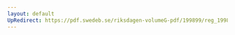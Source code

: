 ```yaml
---
layout: default
UpRedirect: https://pdf.swedeb.se/riksdagen-volumeG-pdf/199899/reg_199899/reg_199899_0170.pdf
---
```

